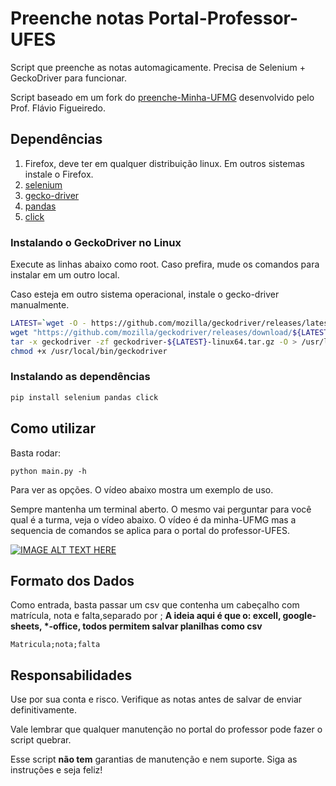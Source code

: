 # Preenche notas Portal-Professor-UFES

Script que preenche as notas automagicamente. Precisa de Selenium + GeckoDriver para funcionar.

Script baseado em um fork do [preenche-Minha-UFMG](https://github.com/flaviovdf/preenche-notas-ufmg) desenvolvido pelo Prof. Flávio Figueiredo.


## Dependências

1. Firefox, deve ter em qualquer distribuição linux. Em outros sistemas instale o Firefox.
1. [selenium](https://selenium-python.readthedocs.io)
1. [gecko-driver](https://github.com/mozilla/geckodriver/)
1. [pandas](https://pandas.pydata.org)
1. [click](https://click.palletsprojects.com)


### Instalando o GeckoDriver no Linux

Execute as linhas abaixo como root. Caso prefira, mude os comandos para instalar em um outro local.

Caso esteja em outro sistema operacional, instale o gecko-driver manualmente.

```bash
LATEST=`wget -O - https://github.com/mozilla/geckodriver/releases/latest 2>&1 | grep "Location:" | grep --only-match -e "v[0-9\.]\+"`
wget "https://github.com/mozilla/geckodriver/releases/download/${LATEST}/geckodriver-${LATEST}-linux64.tar.gz"
tar -x geckodriver -zf geckodriver-${LATEST}-linux64.tar.gz -O > /usr/local/bin/geckodriver
chmod +x /usr/local/bin/geckodriver
```

### Instalando as dependências

```bash
pip install selenium pandas click
```


## Como utilizar

Basta rodar:

```
python main.py -h
```

Para ver as opções. O vídeo abaixo mostra um exemplo de uso.

Sempre mantenha um terminal aberto. O mesmo vai perguntar para você qual é a turma, veja o vídeo abaixo.
O vídeo é da minha-UFMG mas a sequencia de comandos se aplica para o portal do professor-UFES.

[![IMAGE ALT TEXT HERE](https://img.youtube.com/vi/Z7yhH-4r8YI/0.jpg)](https://www.youtube.com/watch?v=Z7yhH-4r8YI)


## Formato dos Dados

Como entrada, basta passar um csv que contenha um cabeçalho com matrícula, nota e falta,separado por ;
**A ideia aqui é que o: excell, google-sheets, \*-office, todos permitem salvar planilhas como csv**

```
Matricula;nota;falta
```
## Responsabilidades

Use por sua conta e risco. Verifique as notas antes de salvar de enviar definitivamente.

Vale lembrar que qualquer manutenção no portal do professor pode fazer o script quebrar.

Esse script **não tem** garantias de manutenção e nem suporte. Siga as instruções e seja feliz!
